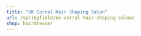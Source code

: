 ```yaml
---
title: "OK Corral Hair Shaping Salon"
url: /springfield/ok-corral-hair-shaping-salon/
shop: hairdresser
---
```

